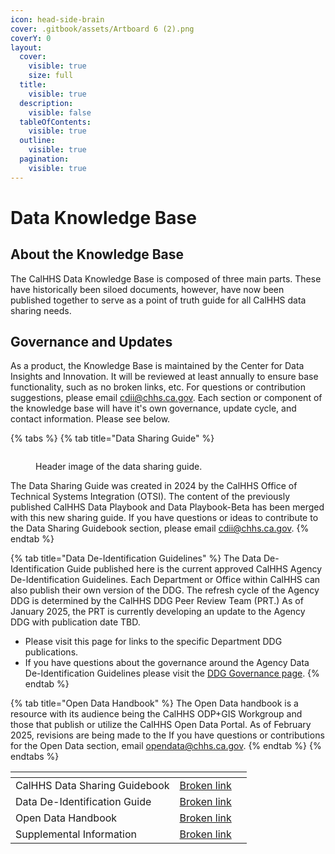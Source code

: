 ```yaml
---
icon: head-side-brain
cover: .gitbook/assets/Artboard 6 (2).png
coverY: 0
layout:
  cover:
    visible: true
    size: full
  title:
    visible: true
  description:
    visible: false
  tableOfContents:
    visible: true
  outline:
    visible: true
  pagination:
    visible: true
---
```


# Data Knowledge Base

## About the Knowledge Base

The CalHHS Data Knowledge Base is composed of three main parts. These have historically been siloed documents, however, have now been published together to serve as a point of truth guide for all CalHHS data sharing needs.

## Governance and Updates

As a product, the Knowledge Base is maintained by the Center for Data Insights and Innovation. It will be reviewed at least annually to ensure base functionality, such as no broken links, etc. For questions or contribution suggestions, please email cdii@chhs.ca.gov. Each section or component of the knowledge base will have it's own governance, update cycle, and contact information. Please see below.

{% tabs %}
{% tab title="Data Sharing Guide" %}
<figure><img src=".gitbook/assets/Artboard 9.png" alt=""><figcaption><p>Header image of the data sharing guide.</p></figcaption></figure>

The Data Sharing Guide was created in 2024 by the CalHHS Office of Technical Systems Integration (OTSI). The content of the previously published CalHHS Data Playbook and Data Playbook-Beta has been merged with this new sharing guide. If you have questions or ideas to contribute to the Data Sharing Guidebook section, please email [cdii@chhs.ca.gov](mailto:cdii@chhs.ca.gov).
{% endtab %}

{% tab title="Data De-Identification Guidelines" %}
The Data De-Identification Guide published here is the current approved CalHHS Agency De-Identification Guidelines. Each Department or Office within CalHHS can also publish their own version of the DDG. The refresh cycle of the Agency DDG is determined by the CalHHS DDG Peer Review Team (PRT.) As of January 2025, the PRT is currently developing an update to the Agency DDG with publication date TBD.

* Please visit this page for links to the specific Department DDG publications.
* If you have questions about the governance around the Agency Data De-Identification Guidelines please visit the [DDG Governance page](ddg/8.-ddg-governance.md).
{% endtab %}

{% tab title="Open Data Handbook" %}
The Open Data handbook is a resource with its audience being the CalHHS ODP+GIS Workgroup and those that publish or utilize the CalHHS Open Data Portal. As of February 2025, revisions are being made to the If you have questions or contributions for the Open Data section, email [opendata@chhs.ca.gov](mailto:opendata@chhs.ca.gov).
{% endtab %}
{% endtabs %}



<table data-card-size="large" data-view="cards"><thead><tr><th></th><th data-type="content-ref"></th><th data-hidden></th></tr></thead><tbody><tr><td>CalHHS Data Sharing Guidebook</td><td><a href="broken-reference">Broken link</a></td><td></td></tr><tr><td>Data De-Identification Guide</td><td><a href="broken-reference">Broken link</a></td><td></td></tr><tr><td>Open Data Handbook</td><td><a href="broken-reference">Broken link</a></td><td></td></tr><tr><td>Supplemental Information</td><td><a href="broken-reference">Broken link</a></td><td></td></tr></tbody></table>

